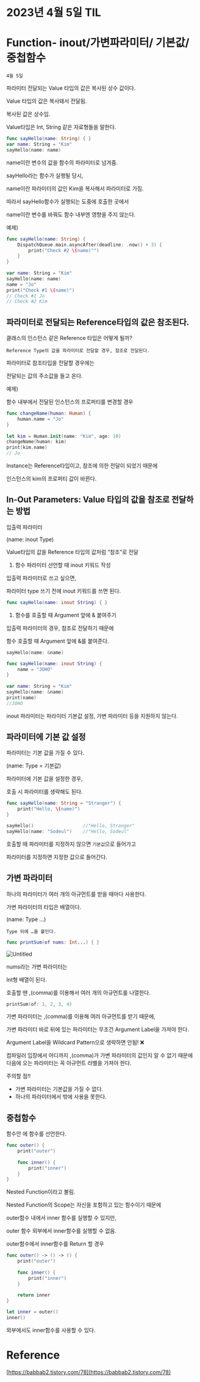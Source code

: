 # 2023년 4월 5일 TIL

# Function- inout/가변파라미터/ 기본값/중첩함수

`4월 5일`

파라미터 전달되는 Value 타입의 값은 복사된 상수 값이다.

Value 타입의 값은 복사돼서 전달됨.

복사된 값은 상수임.

Value타입은 Int, String 같은 자료형들을 말한다.

```swift
func sayHello(name: String) { }
var name: String = "Kim"
sayHello(name: name)
```

name이란 변수의 값을 함수의 파라미터로 넘겨줌.

sayHello라는 함수가 실행될 당시,

name이란 파라미터의 값인 Kim을 복사해서 파라미터로 가짐.

따라서 sayHello함수가 실행되는 도중에 호출한 곳에서

name이란 변수를 바꿔도 함수 내부엔 영향을 주지 않는다.

예제)

```swift
func sayHello(name: String) {
    DispatchQueue.main.asyncAfter(deadline: .now() + 3) {
        print("Check #2 \(name)"")
    }
}
 
var name: String = "Kim"
sayHello(name: name)
name = "Jo"
print("Check #1 \(name)")
// Check #1 Jo
// Check #2 Kim
```

## 파라미터로 전달되는 Reference타입의 값은 참조된다.

클래스의 인스턴스 같은 Reference 타입은 어떻게 될까?

`Reference Type의 값을 파라미터로 전달할 경우, 참조로 전달된다.`

파라미터로 참조타입을 전달할 경우에는

전달되는 값의 주소값을 들고 온다.

예제)

함수 내부에서 전달된 인스턴스의 프로퍼티를 변경할 경우

```swift
func changeName(human: Human) {
    human.name = "Jo"
}
 
let kim = Human.init(name: "Kim", age: 10)
changeName(human: kim)
print(kim.name)
// Jo
```

Instance는 Reference타입이고, 참조에 의한 전달이 되었기 때문에

인스턴스의 kim의 프로퍼티 값이 바뀐다.

## In-Out Parameters: Value 타입의 값을 참조로 전달하는 방법

입출력 파라미터

(name: inout Type)

Value타입의 값을 Reference 타입의 값처럼 “참조”로 전달

1. 함수 파라미터 선언할 때 inout 키워드 작성

입출력 파라미터로 쓰고 싶으면, 

파라미터 type 쓰기 전에 inout 키워드를 쓰면 된다.

```swift
func sayHello(name: inout String) { }
```

1. 함수를 호출할 때 Argument 앞에 & 붙여주기

입출력 파라미터의 경우, 참조로 전달하기 때문에

함수 호출할 때 Argument 앞에 &를 붙여준다.

```swift
sayHello(name: &name)
```

```swift
func sayHello(name: inout String) {
    name = "JOHO"
}
 
var name: String = "Kim"
sayHello(name: &name)
print(name)
//JOHO
```

inout 파라미터는 파라미터 기본값 설정, 가변 파라미터 등을 지원하지 않는다.

## 파라미터에 기본 값 설정

파라미터는 기본 값을 가질 수 있다.

(name: Type = 기본값)

파라미터에 기본 값을 설정한 경우,

호출 시 파라미터를 생략해도 된다.

```swift
func sayHello(name: String = "Stranger") {
    print("Hello, \(name)")
}

sayHello()                  //"Hello, Stranger"
sayHello(name: "Sodeul")    //"Hello, Sodeul"
```

호출할 때 파라미터를 지정하지 않으면 `기본값`으로 들어가고

파라미터를 지정하면 지정한 값으로 들어간다.

## 가변 파라미터

하나의 파라미터가 여러 개의 아규먼트를 받을 때마다 사용한다.

가변 파라미터의 타입은 배열이다.

(name: Type …)

`Type 뒤에 …을 붙인다.`

```swift
func printSum(of nums: Int...) { }
```

![Untitled](https://s3-us-west-2.amazonaws.com/secure.notion-static.com/77602787-6c14-4c37-8656-a622aaef040c/Untitled.png)

nums라는 가변 파라미터는

Int형 배열이 된다.

호출할 땐 ,(comma)를 이용해서 여러 개의 아규먼트를 나열한다.

```swift
printSum(of: 1, 2, 3, 4)
```

가변 파라미터는 ,(comma)를 이용해 여러 아규먼트를 받기 때문에,

가변 파라미터 바로 뒤에 있는 파라미터는 무조건 Argument Label을 가져야 한다.

Argument Label을 Wildcard Pattern으로 생략하면 안됨! ❌

컴파일러 입장에서 어디까지 ,(comma)가 가변 파라미터의 값인지 알 수 없기 때문에 다음에 오는 파라미터는 꼭 아규먼트 라벨을 가져야 한다.

주의할 점‼️

- 가변 파라미터는 기본값을 가질 수 없다.
- 하나의 파라미터에서 밖에 사용을 못한다.

## 중첩함수

함수안 에 함수를 선언한다.

```swift
func outer() {
    print("outer")
    
    func inner() {
        print("inner")
    }
}
```

Nested Function이라고 불림.

Nested Function의 Scope는 자신을 포함하고 있는 함수이기 때문에

outer함수 내에서 inner 함수를 실행할 수 있지만,

outer 함수 외부에서 inner함수를 실행할 수 없음.

outer함수에서 inner함수를 Return 할 경우

```swift
func outer() -> () -> () {
    print("outer")
    
    func inner() {
        print("inner")
    }
    
    return inner
}

let inner = outer()
inner()
```

외부에서도 inner함수를 사용할 수 있다.

# Reference

[https://babbab2.tistory.com/78](https://babbab2.tistory.com/78)
